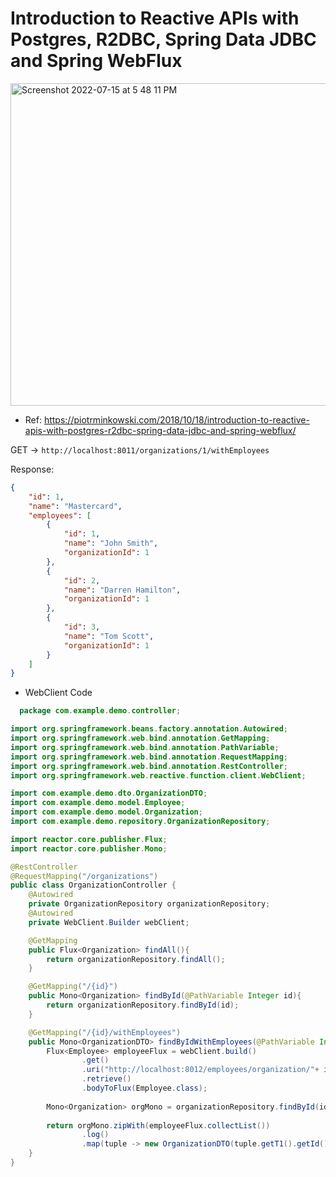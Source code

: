 # Introduction to Reactive APIs with Postgres, R2DBC, Spring Data JDBC and Spring WebFlux

<img width="516" alt="Screenshot 2022-07-15 at 5 48 11 PM" src="https://user-images.githubusercontent.com/54174687/179221430-5f2dc0ce-b3ff-4f10-9de5-a5cf2fc7451a.png">

- Ref: https://piotrminkowski.com/2018/10/18/introduction-to-reactive-apis-with-postgres-r2dbc-spring-data-jdbc-and-spring-webflux/

GET -> `http://localhost:8011/organizations/1/withEmployees`

Response:

```json
{
    "id": 1,
    "name": "Mastercard",
    "employees": [
        {
            "id": 1,
            "name": "John Smith",
            "organizationId": 1
        },
        {
            "id": 2,
            "name": "Darren Hamilton",
            "organizationId": 1
        },
        {
            "id": 3,
            "name": "Tom Scott",
            "organizationId": 1
        }
    ]
}
```

- WebClient Code

```java
  package com.example.demo.controller;

import org.springframework.beans.factory.annotation.Autowired;
import org.springframework.web.bind.annotation.GetMapping;
import org.springframework.web.bind.annotation.PathVariable;
import org.springframework.web.bind.annotation.RequestMapping;
import org.springframework.web.bind.annotation.RestController;
import org.springframework.web.reactive.function.client.WebClient;

import com.example.demo.dto.OrganizationDTO;
import com.example.demo.model.Employee;
import com.example.demo.model.Organization;
import com.example.demo.repository.OrganizationRepository;

import reactor.core.publisher.Flux;
import reactor.core.publisher.Mono;

@RestController
@RequestMapping("/organizations")
public class OrganizationController {
	@Autowired
	private OrganizationRepository organizationRepository;
	@Autowired
	private WebClient.Builder webClient;

	@GetMapping
	public Flux<Organization> findAll(){
		return organizationRepository.findAll();
	}

	@GetMapping("/{id}")
	public Mono<Organization> findById(@PathVariable Integer id){
		return organizationRepository.findById(id);
	}

	@GetMapping("/{id}/withEmployees")
	public Mono<OrganizationDTO> findByIdWithEmployees(@PathVariable Integer id){
		Flux<Employee> employeeFlux = webClient.build()
				.get()
				.uri("http://localhost:8012/employees/organization/"+ id)
				.retrieve()
				.bodyToFlux(Employee.class);
		
		Mono<Organization> orgMono = organizationRepository.findById(id);
		
		return orgMono.zipWith(employeeFlux.collectList())
				.log()
				.map(tuple -> new OrganizationDTO(tuple.getT1().getId(),tuple.getT1().getName(), tuple.getT2()));
	}
}

```
